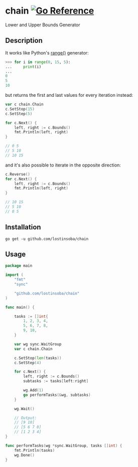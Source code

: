 # chain [![Go Reference](https://pkg.go.dev/badge/github.com/lostinsoba/chain.svg)](https://pkg.go.dev/github.com/lostinsoba/chain)

Lower and Upper Bounds Generator

## Description

It works like Python's [range()](https://docs.python.org/3/library/stdtypes.html#range) generator:
```python
>>> for i in range(0, 15, 5):
...     print(i)
... 
0
5
10
```

but returns the first and last values for every iteration instead:

```go
var c chain.Chain
c.SetStop(15)
c.SetStep(5)

for c.Next() {
    left, right := c.Bounds()
    fmt.Println(left, right)
}

// 0 5
// 5 10
// 10 15
```

and it's also possible to iterate in the opposite direction:

```go
c.Reverse()
for c.Next() {
    left, right := c.Bounds()
    fmt.Println(left, right)
}

// 10 15
// 5 10
// 0 5
```

## Installation

```shell
go get -u github.com/lostinsoba/chain
```

## Usage

```go
package main

import (
    "fmt"
    "sync"

    "github.com/lostinsoba/chain"
)

func main() {

    tasks := []int{
        1, 2, 3, 4,
        5, 6, 7, 8,
        9, 10,
    }

    var wg sync.WaitGroup
    var c chain.Chain

    c.SetStop(len(tasks))
    c.SetStep(4)

    for c.Next() {
        left, right := c.Bounds()
        subtasks := tasks[left:right]

        wg.Add(1)
        go performTasks(&wg, subtasks)
    }

    wg.Wait()

    // Output:
    // [9 10]
    // [5 6 7 8]
    // [1 2 3 4]
}

func performTasks(wg *sync.WaitGroup, tasks []int) {
    fmt.Println(tasks)
    wg.Done()
}
```